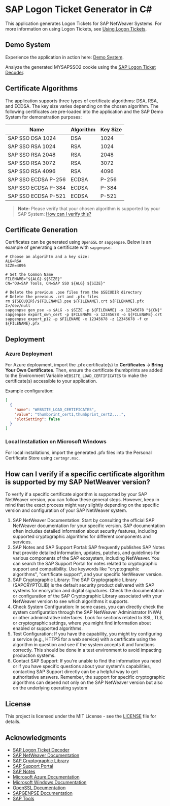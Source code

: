 # SAP Logon Ticket Generator in C#

This application generates Logon Tickets for SAP NetWeaver Systems. For more information on using Logon Tickets, see [Using Logon Tickets](https://help.sap.com/doc/saphelp_nw75/7.5.5/en-US/4d/a5ddc832211dcde10000000a42189c/content.htm).

## Demo System
Experience the application in action here: [Demo System](https://demos.saptools.mx/).

Analyze the generated MYSAPSSO2 cookie using the [SAP Logon Ticket Decoder](https://saptools.mx/mysapsso2).

## Certificate Algorithms
The application supports three types of certificate algorithms: DSA, RSA, and ECDSA. The key size varies depending on the chosen algorithm. The following certificates are pre-loaded into the application and the SAP Demo System for demonstration purposes:

 | Name                | Algorithm | Key Size |
 |---------------------|-----------|----------|
 | SAP SSO DSA 1024    | DSA       | 1024     |
 | SAP SSO RSA 1024    | RSA       | 1024     |
 | SAP SSO RSA 2048    | RSA       | 2048     |
 | SAP SSO RSA 3072    | RSA       | 3072     |
 | SAP SSO RSA 4096    | RSA       | 4096     |
 | SAP SSO ECDSA P-256 | ECDSA     | P-256    |
 | SAP SSO ECDSA P-384 | ECDSA     | P-384    |
 | SAP SSO ECDSA P-521 | ECDSA     | P-521    |

> **Note:** Please verify that your chosen algorithm is supported by your SAP System: [How can I verify this?](README.md#how-can-i-verify-if-a-specific-certificate-algorithm-is-supported-by-my-sap-netweaver-version)

## Certificate Generation
Certificates can be generated using `OpenSSL` or `sapgenpse`. Below is an example of generating a certificate with `sapgenpse`:


```console
# Choose an algorihtm and a key size:
ALG=RSA
SIZE=4096

# Set the Common Name
FILENAME="${ALG}-${SIZE}"
CN="OU=SAP Tools, CN=SAP SSO ${ALG} ${SIZE}"

# Delete the previous .pse files from the $SECUDIR directory
# Delete the previous .crt and .pfx files
rm ${SECUDIR}/${FILENAME}.pse ${FILENAME}.crt ${FILENAME}.pfx 2>/dev/null
sapgenpse gen_pse -a $ALG -s $SIZE -p ${FILENAME} -x 12345678 "${CN}"
sapgenpse export_own_cert -p $FILENAME -x 12345678 -o ${FILENAME}.crt
sapgenpse export_p12 -p $FILENAME -x 12345678 -z 12345678 -f cn ${FILENAME}.pfx
```


## Deployment
### Azure Deployment
For Azure deployment, import the .pfx certificate(s) to **Certificates -> Bring Your Own Certificates**. Then, ensure the certificate thumbprints are added to the Environment Variable `WEBSITE_LOAD_CERTIFICATES` to make the certificate(s) accessible to your application.

Example configuration:

```json
[
  {
    "name": "WEBSITE_LOAD_CERTIFICATES",
    "value": "thumbprint_cert1,thumbprint_cert2,...",
    "slotSetting": false
  }
]
```


### Local Installation on Microsoft Windows
For local installations, import the generated .pfx files into the Personal Certificate Store using `certmgr.msc`.



## How can I verify if a specific certificate algorithm is supported by my SAP NetWeaver version?
To verify if a specific certificate algorithm is supported by your SAP NetWeaver version, you can follow these general steps. However, keep in mind that the exact process might vary slightly depending on the specific version and configuration of your SAP NetWeaver system.
1.	SAP NetWeaver Documentation: Start by consulting the official SAP NetWeaver documentation for your specific version. SAP documentation often includes detailed information about security features, including supported cryptographic algorithms for different components and services.
2.	SAP Notes and SAP Support Portal: SAP frequently publishes SAP Notes that provide detailed information, updates, patches, and guidelines for various components of the SAP ecosystem, including NetWeaver. You can search the SAP Support Portal for notes related to cryptographic support and compatibility. Use keywords like "cryptographic algorithms", "certificate support", and your specific NetWeaver version.
3.	SAP Cryptographic Library: The SAP Cryptographic Library (SAPCRYPTOLIB) is the default security product delivered with SAP systems for encryption and digital signatures. Check the documentation or configuration of the SAP Cryptographic Library associated with your NetWeaver version to see which algorithms it supports.
4.	Check System Configuration: In some cases, you can directly check the system configuration through the SAP NetWeaver Administrator (NWA) or other administrative interfaces. Look for sections related to SSL, TLS, or cryptographic settings, where you might find information about enabled or supported algorithms.
5.	Test Configuration: If you have the capability, you might try configuring a service (e.g., HTTPS for a web service) with a certificate using the algorithm in question and see if the system accepts it and functions correctly. This should be done in a test environment to avoid impacting production systems.
6.	Contact SAP Support: If you're unable to find the information you need or if you have specific questions about your system's capabilities, contacting SAP Support directly can be a helpful way to get authoritative answers.
Remember, the support for specific cryptographic algorithms can depend not only on the SAP NetWeaver version but also on the underlying operating system


## License
This project is licensed under the MIT License - see the [LICENSE](LICENSE.txt) file for details.

## Acknowledgments
- [SAP Logon Ticket Decoder](https://saptools.mx/mysapsso2)
- [SAP NetWeaver Documentation](https://help.sap.com/doc/saphelp_nw75/7.5.5/en-US/4d/a5ddc832211dcde10000000a42189c/content.htm)
- [SAP Cryptographic Library](https://help.sap.com/doc/saphelp_nw75/7.5.5/en-US/4d/a5ddc832211dcde10000000a42189c/content.htm)
- [SAP Support Portal](https://support.sap.com/en/index.html)
- [SAP Notes](https://support.sap.com/en/my-support/notes.html)
- [Microsoft Azure Documentation](https://docs.microsoft.com/en-us/azure/app-service/configure-ssl-certificate)
- [Microsoft Windows Documentation](https://docs.microsoft.com/en-us/windows-server/administration/windows-commands/certmgr)
- [OpenSSL Documentation](https://www.openssl.org)
- [SAPGENPSE Documentation](https://help.sap.com/doc/saphelp_nw75/7.5.5/en-US/4d/a5ddc832211dcde10000000a42189c/content.htm)
- [SAP Tools](https://saptools.mx)
